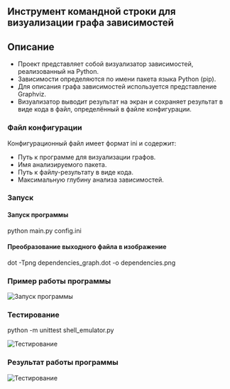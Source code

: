 ## Инструмент командной строки для визуализации графа зависимостей
## Описание
* Проект представляет собой визуализатор зависимостей, реализованный на Python.
* Зависимости определяются по имени пакета языка Python (pip).
* Для описания графа зависимостей используется представление Graphviz.
* Визуализатор выводит результат на экран и сохраняет результат в виде кода в файл, определённый в файле конфигурации.

### Файл конфигурации
Конфигурационный файл имеет формат ini и содержит:
* Путь к программе для визуализации графов.
* Имя анализируемого пакета.
* Путь к файлу-результату в виде кода.
* Максимальную глубину анализа зависимостей.

### Запуск

#### Запуск программы

python main.py config.ini

#### Преобразование выходного файла в изображение

dot -Tpng dependencies_graph.dot -o dependencies.png

### Пример работы программы

![Запуск программы](https://github.com/ART3RY-G1N/Dependencies_Graph_Visualizer/blob/main/Снимок%20экрана%202024-12-05%20212952.png)

### Тестирование
python -m unittest shell_emulator.py

![Тестирование](https://github.com/ART3RY-G1N/Dependencies_Graph_Visualizer/blob/main/Снимок%20экрана%202024-12-05%20213339.png)

### Результат работы программы

![Тестирование](https://github.com/ART3RY-G1N/Dependencies_Graph_Visualizer/blob/main/dependencies.png)
